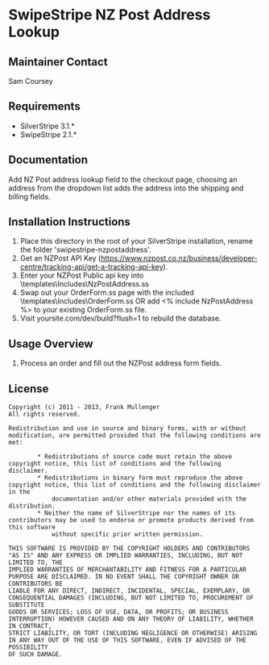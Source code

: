 # SwipeStripe NZ Post Address Lookup

## Maintainer Contact
Sam Coursey 

## Requirements
* SilverStripe 3.1.*
* SwipeStripe 2.1.*

## Documentation
Add NZ Post address lookup field to the checkout page, choosing an address from the dropdown list adds the address into the shipping and billing fields.

## Installation Instructions
1. Place this directory in the root of your SilverStripe installation, rename the folder 'swipestripe-nzpostaddress'.
2. Get an NZPost API Key (https://www.nzpost.co.nz/business/developer-centre/tracking-api/get-a-tracking-api-key).
3. Enter your NZPost Public api key into \templates\Includes\NzPostAddress.ss
4. Swap out your OrderForm.ss page with the included \templates\Includes\OrderForm.ss OR add <% include NzPostAddress %> to your existing OrderForm.ss file.
5. Visit yoursite.com/dev/build?flush=1 to rebuild the database.

## Usage Overview
1. Process an order and fill out the NZPost address form fields.

## License
	Copyright (c) 2011 - 2013, Frank Mullenger
	All rights reserved.

	Redistribution and use in source and binary forms, with or without modification, are permitted provided that the following conditions are met:

			* Redistributions of source code must retain the above copyright notice, this list of conditions and the following disclaimer.
			* Redistributions in binary form must reproduce the above copyright notice, this list of conditions and the following disclaimer in the 
				documentation and/or other materials provided with the distribution.
			* Neither the name of SilverStripe nor the names of its contributors may be used to endorse or promote products derived from this software 
				without specific prior written permission.

	THIS SOFTWARE IS PROVIDED BY THE COPYRIGHT HOLDERS AND CONTRIBUTORS "AS IS" AND ANY EXPRESS OR IMPLIED WARRANTIES, INCLUDING, BUT NOT LIMITED TO, THE 
	IMPLIED WARRANTIES OF MERCHANTABILITY AND FITNESS FOR A PARTICULAR PURPOSE ARE DISCLAIMED. IN NO EVENT SHALL THE COPYRIGHT OWNER OR CONTRIBUTORS BE 
	LIABLE FOR ANY DIRECT, INDIRECT, INCIDENTAL, SPECIAL, EXEMPLARY, OR CONSEQUENTIAL DAMAGES (INCLUDING, BUT NOT LIMITED TO, PROCUREMENT OF SUBSTITUTE 
	GOODS OR SERVICES; LOSS OF USE, DATA, OR PROFITS; OR BUSINESS INTERRUPTION) HOWEVER CAUSED AND ON ANY THEORY OF LIABILITY, WHETHER IN CONTRACT, 
	STRICT LIABILITY, OR TORT (INCLUDING NEGLIGENCE OR OTHERWISE) ARISING IN ANY WAY OUT OF THE USE OF THIS SOFTWARE, EVEN IF ADVISED OF THE POSSIBILITY 
	OF SUCH DAMAGE.

